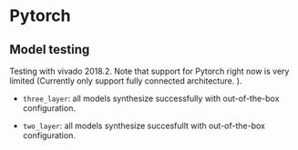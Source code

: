 # Pytorch

## Model testing 

Testing with vivado 2018.2. Note that support for Pytorch right now is very limited (Currently only support fully connected architecture. ).  

- `three_layer`: all models synthesize successfully with out-of-the-box configuration. 

- `two_layer`: all models synthesize succesfullt with out-of-the-box configuration. 